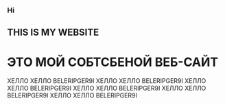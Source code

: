 ### Hi

## THIS IS MY WEBSITE

# ЭТО МОЙ СОБТСБЕНОЙ ВЕБ-САЙТ

ХЕЛЛО ХЕЛЛО BELERIPGER9I
ХЕЛЛО ХЕЛЛО BELERIPGER9I
ХЕЛЛО ХЕЛЛО BELERIPGER9I
ХЕЛЛО ХЕЛЛО BELERIPGER9I
ХЕЛЛО ХЕЛЛО BELERIPGER9I
ХЕЛЛО ХЕЛЛО BELERIPGER9I